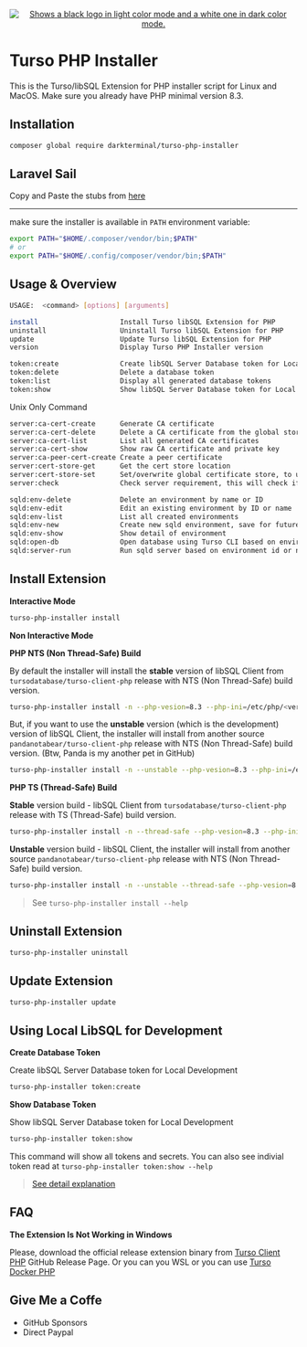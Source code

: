 <p align="center">
  <a href="https://discord.gg/turso">
    <picture>
      <source media="(prefers-color-scheme: dark)" srcset="https://i.imgur.com/UhuW3zm.png">
      <source media="(prefers-color-scheme: light)" srcset="https://i.imgur.com/vljWbfr.png">
      <img alt="Shows a black logo in light color mode and a white one in dark color mode." src="https://i.imgur.com/vGCC0I4.png">
    </picture>
  </a>
</p>

# Turso PHP Installer

This is the Turso/libSQL Extension for PHP installer script for Linux and MacOS. Make sure you already have PHP minimal version 8.3.

## Installation

```bash
composer global require darkterminal/turso-php-installer
```

## Laravel Sail

Copy and Paste the stubs from [here](/docs/laravel-sail.md)

----

make sure the installer is available in `PATH` environment variable:

```bash
export PATH="$HOME/.composer/vendor/bin;$PATH"
# or
export PATH="$HOME/.config/composer/vendor/bin;$PATH"
```

## Usage & Overview

```bash
USAGE:  <command> [options] [arguments]

install                    Install Turso libSQL Extension for PHP
uninstall                  Uninstall Turso libSQL Extension for PHP
update                     Update Turso libSQL Extension for PHP
version                    Display Turso PHP Installer version

token:create               Create libSQL Server Database token for Local Development
token:delete               Delete a database token
token:list                 Display all generated database tokens
token:show                 Show libSQL Server Database token for Local Development
```
Unix Only Command
```bash
server:ca-cert-create      Generate CA certificate
server:ca-cert-delete      Delete a CA certificate from the global store location
server:ca-cert-list        List all generated CA certificates
server:ca-cert-show        Show raw CA certificate and private key
server:ca-peer-cert-create Create a peer certificate
server:cert-store-get      Get the cert store location
server:cert-store-set      Set/overwrite global certificate store, to use by the server later. Default is same as {installation_dir}/certs
server:check               Check server requirement, this will check if python3 pip and cyptography lib are installed

sqld:env-delete            Delete an environment by name or ID
sqld:env-edit              Edit an existing environment by ID or name
sqld:env-list              List all created environments
sqld:env-new               Create new sqld environment, save for future use.
sqld:env-show              Show detail of environment
sqld:open-db               Open database using Turso CLI based on environment id or name and database
sqld:server-run            Run sqld server based on environment id or name
```

## Install Extension

**Interactive Mode**

```bash
turso-php-installer install
```

**Non Interactive Mode**

**PHP NTS (Non Thread-Safe) Build**

By default the installer will install the **stable** version of libSQL Client from `tursodatabase/turso-client-php` release with NTS (Non Thread-Safe) build version.
```bash
turso-php-installer install -n --php-vesion=8.3 --php-ini=/etc/php/<version>/cli/php.ini --extension-dir=/path/to/your-custom/extensions/directory
```

But, if you want to use the **unstable** version (which is the development) version of libSQL Client, the installer will install from another source `pandanotabear/turso-client-php` release with NTS (Non Thread-Safe) build version. (Btw, Panda is my another pet in GitHub)
```bash
turso-php-installer install -n --unstable --php-vesion=8.3 --php-ini=/etc/php/<version>/cli/php.ini --extension-dir=/path/to/your-custom/extensions/directory
```

**PHP TS (Thread-Safe) Build**

**Stable** version build - libSQL Client from `tursodatabase/turso-client-php` release with TS (Thread-Safe) build version.
```bash
turso-php-installer install -n --thread-safe --php-vesion=8.3 --php-ini=/etc/php/<version>/cli/php.ini --extension-dir=/path/to/your-custom/extensions/directory
```
**Unstable** version build - libSQL Client, the installer will install from another source `pandanotabear/turso-client-php` release with NTS (Non Thread-Safe) build version.
```bash
turso-php-installer install -n --unstable --thread-safe --php-vesion=8.3 --php-ini=/etc/php/<version>/cli/php.ini --extension-dir=/path/to/your-custom/extensions/directory
```

> See `turso-php-installer install --help`

## Uninstall Extension

```bash
turso-php-installer uninstall
```

## Update Extension

```bash
turso-php-installer update
```

## Using Local LibSQL for Development

**Create Database Token**

Create libSQL Server Database token for Local Development
```bash
turso-php-installer token:create
```

**Show Database Token**

Show libSQL Server Database token for Local Development
```bash
turso-php-installer token:show
```
This command will show all tokens and secrets. You can also see indivial token read at `turso-php-installer token:show --help`

> [See detail explanation](https://gist.github.com/darkterminal/c272bf2a572bc5d7378f31cf4aea5f19)

## FAQ

**The Extension Is Not Working in Windows**

Please, download the official release extension binary from [Turso Client PHP](https://github.com/tursodatabase/turso-client-php/releases) GitHub Release Page. Or you can you WSL or you can use [Turso Docker PHP](https://github.com/darkterminal/turso-docker-php)

## Give Me a Coffe

- GitHub Sponsors
- Direct Paypal
